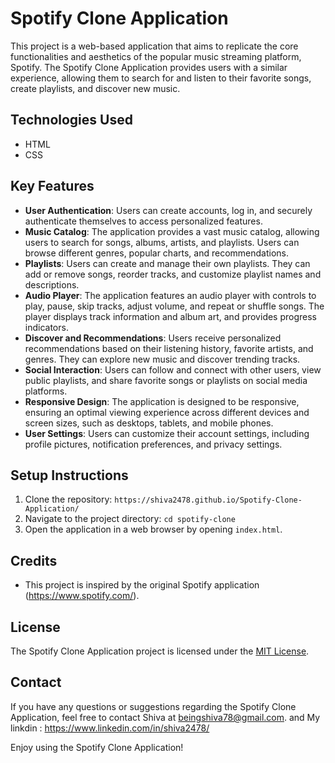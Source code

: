 # Spotify Clone Application

This project is a web-based application that aims to replicate the core functionalities and aesthetics of the popular music streaming platform, Spotify. The Spotify Clone Application provides users with a similar experience, allowing them to search for and listen to their favorite songs, create playlists, and discover new music.

## Technologies Used

- HTML
- CSS
  

## Key Features

- **User Authentication**: Users can create accounts, log in, and securely authenticate themselves to access personalized features.
- **Music Catalog**: The application provides a vast music catalog, allowing users to search for songs, albums, artists, and playlists. Users can browse different genres, popular charts, and recommendations.
- **Playlists**: Users can create and manage their own playlists. They can add or remove songs, reorder tracks, and customize playlist names and descriptions.
- **Audio Player**: The application features an audio player with controls to play, pause, skip tracks, adjust volume, and repeat or shuffle songs. The player displays track information and album art, and provides progress indicators.
- **Discover and Recommendations**: Users receive personalized recommendations based on their listening history, favorite artists, and genres. They can explore new music and discover trending tracks.
- **Social Interaction**: Users can follow and connect with other users, view public playlists, and share favorite songs or playlists on social media platforms.
- **Responsive Design**: The application is designed to be responsive, ensuring an optimal viewing experience across different devices and screen sizes, such as desktops, tablets, and mobile phones.
- **User Settings**: Users can customize their account settings, including profile pictures, notification preferences, and privacy settings.

## Setup Instructions

1. Clone the repository: `https://shiva2478.github.io/Spotify-Clone-Application/`
2. Navigate to the project directory: `cd spotify-clone`
3. Open the application in a web browser by opening `index.html`.


## Credits

- This project is inspired by the original Spotify application (https://www.spotify.com/).

## License

The Spotify Clone Application project is licensed under the [MIT License](LICENSE).

## Contact

If you have any questions or suggestions regarding the Spotify Clone Application, feel free to contact Shiva at beingshiva78@gmail.com.
and My linkdin : https://www.linkedin.com/in/shiva2478/

Enjoy using the Spotify Clone Application!
